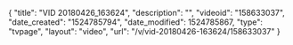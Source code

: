 {
    "title": "VID 20180426_163624",
    "description": "",
    "videoid": "158633037",
    "date_created": "1524785794",
    "date_modified": 1524785867,
    "type": "tvpage",
    "layout": "video",
    "url": "\/v\/vid-20180426-163624\/158633037"
}
